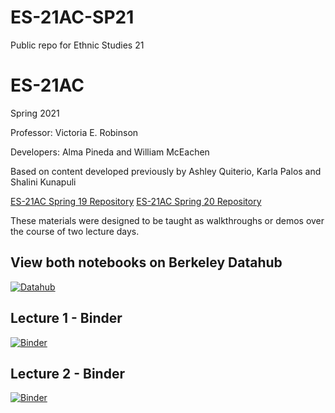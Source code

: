 # ES-21AC-SP21
Public repo for Ethnic Studies 21 


# ES-21AC

Spring 2021


Professor: Victoria E. Robinson

Developers: Alma Pineda and William McEachen

Based on content developed previously by Ashley Quiterio, Karla Palos and Shalini Kunapuli

[ES-21AC Spring 19 Repository](https://github.com/ds-modules/ES-21AC-SP19)
[ES-21AC Spring 20 Repository](https://github.com/ds-modules/ES-21AC-sp20)


These materials were designed to be taught as walkthroughs or demos over the course of two lecture days.

## View both notebooks on Berkeley Datahub
 [![Datahub](https://img.shields.io/badge/Launch-UCB%20Datahub-blue.svg)](https://datahub.berkeley.edu/hub/user-redirect/git-pull?repo=https%3A%2F%2Fgithub.com%2Fds-modules%2FES-21AC-SP1&urlpath=tree%2FES-21AC-SP21%2F&branch=main)




## Lecture 1 - Binder
[![Binder](https://mybinder.org/badge_logo.svg)](https://mybinder.org/v2/gh/ds-modules/ES-21AC-SP21/main?filepath=Lecture_1.ipynb)

## Lecture 2 - Binder
[![Binder](https://mybinder.org/badge_logo.svg)](https://mybinder.org/v2/gh/ds-modules/ES-21AC-SP21/main?filepath=Lecture_2.ipynb)


